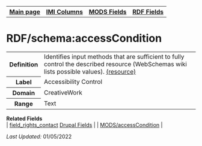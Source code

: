 <!DOCTYPE html>
<html>

<body>
<table style="width:100%">
  <tr>
    <th><a href="index.md">Main page</a></th>
	<th><a href="IMI.md">IMI Columns</a></th>
    <th><a href="MODS.md">MODS Fields</a></th>
    <th><a href="RDF.md">RDF Fields</a></th>
  </tr>
</table>



<h1>RDF/schema:accessCondition</h1>
<table>
<tr>
	<th>Definition</th>
	<td>Identifies input methods that are sufficient to fully control the described resource (WebSchemas wiki lists possible values). <a href="https://schema.org/accessibilityControl">(resource)</td>
</tr>
<tr>
	<th>Label</th>
	<td>Accessibility Control</td>
</tr>
<tr>
	<th>Domain</th>
	<td>CreativeWork</td>
</tr>
<tr>
	<th>Range</th>
	<td>Text</td>
</tr>
</table>
<dl>
	<dt><b>Related Fields</b></dt>
		| <a href="field_rights_contact.md">field_rights_contact</a> 
		<a href="DrupalFields.md">Drupal Fields</a> |
		| <a href="mods.access_condition.md">MODS/accessCondition</a> |
</dl>
<p><i>Last Updated: </i>01/05/2022</p>
</body>
</html>